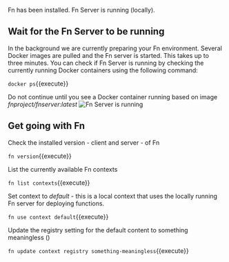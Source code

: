 Fn has been installed. Fn Server is running (locally). 

## Wait for the Fn Server to be running

In the background we are currently preparing your Fn environment. Several Docker images are pulled and the Fn server is started. This takes up to three minutes. You can check if Fn Server is running by checking the currently running Docker containers using the following command:

`docker ps`{{execute}} 

Do not continue until you see a Docker container running based on image *fnproject/fnserver:latest*
![Fn Server is running](/katacoda-scenarios/oci-functions-1/assets/fn-server-is-running.jpg)


## Get going with Fn

Check the installed version - client and server - of Fn

`fn version`{{execute}} 

List the currently available Fn contexts

`fn list contexts`{{execute}}

Set context to *default* - this is a local context that uses the locally running Fn server for deploying functions. 

`fn use context default`{{execute}}

Update the registry setting for the default content to something meaningless ()

`fn update context registry something-meaningless`{{execute}}
